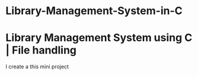 # Library-Management-System-in-C
<h1> Library Management System using C | File handling </h1>
<p>I create a this mini project</p>
